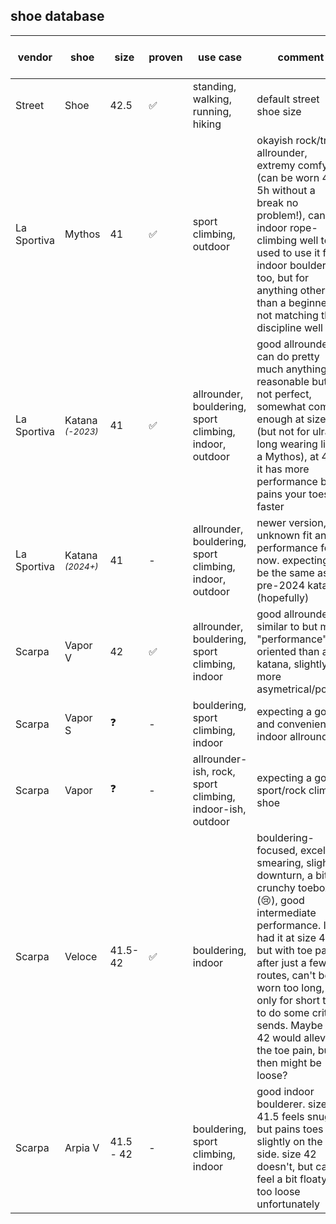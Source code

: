 
## shoe database

|vendor|shoe|size|proven|use case|comment|date / shoe version|
|---|---|---|---|---|---|---|
|Street|Shoe|42.5|✅|standing, walking, running, hiking|default street shoe size|01.1970|
|La Sportiva|Mythos|41|✅|sport climbing, outdoor|okayish rock/trad allrounder, extremy comfy (can be worn 4-5h without a break no problem!), can do indoor rope-climbing well too. I used to use it for indoor bouldering too, but for anything other than a beginner its not matching that discipline well|12.2023|
|La Sportiva|Katana <sub>*(-2023)*</sub>|41|✅|allrounder, bouldering, sport climbing, indoor, outdoor|good allrounder, can do pretty much anything reasonable but not perfect, somewhat comfy enough at size 41 (but not for ulra-long wearing like a Mythos), at 40.5 it has more performance but pains your toes faster|11.2023|
|La Sportiva|Katana <sub>*(2024+)*</sub>|41|-|allrounder, bouldering, sport climbing, indoor, outdoor|newer version, unknown fit and performance for now. expecting to be the same as pre-2024 katana (hopefully)|-|
|Scarpa|Vapor V|42|✅|allrounder, bouldering, sport climbing, indoor|good allrounder, similar to but more "performance" oriented than a katana, slightly more asymetrical/pointy|02.2024|
|Scarpa|Vapor S|❓️|-|bouldering, sport climbing, indoor|expecting a good and convenient indoor allrounder|-|
|Scarpa|Vapor|❓️|-|allrounder-ish, rock, sport climbing, indoor-ish, outdoor|expecting a good sport/rock climber shoe|-|
|Scarpa|Veloce|41.5-42|✅|bouldering, indoor|bouldering-focused, excellent smearing, slight downturn, a bit crunchy toebox (😢), good intermediate performance. I had it at size 41.5 but with toe pain after just a few routes, can't be worn too long, only for short time to do some critical sends. Maybe size 42 would alleviate the toe pain, but then might be loose?|12.2023|
|Scarpa|Arpia V|41.5 - 42|-|bouldering, sport climbing, indoor|good indoor boulderer. size 41.5 feels snug, but pains toes slightly on the side. size 42 doesn't, but can feel a bit floaty / too loose unfortunately|03.2024|
